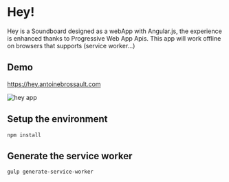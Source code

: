 # Hey!

Hey is a Soundboard designed as a webApp with Angular.js, the experience is enhanced thanks to Progressive Web App Apis. This app will work offline on browsers that supports (service worker...)

## Demo 

https://hey.antoinebrossault.com

![hey app](http://g.recordit.co/M8J32O94c6.gif "hey")


## Setup the environment

```
npm install
```

## Generate the service worker

```
gulp generate-service-worker
```
